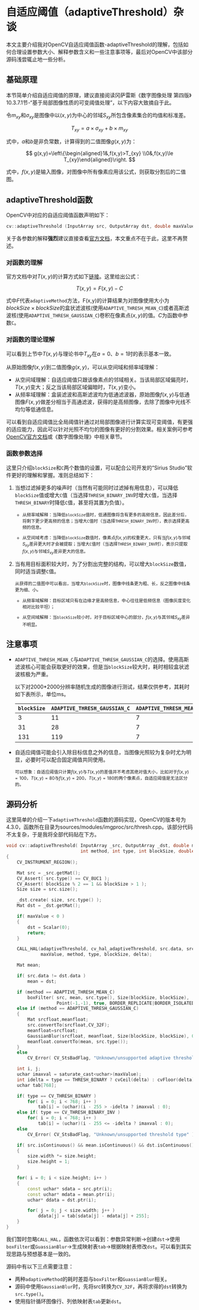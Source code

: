 # 自适应阈值（adaptiveThreshold）杂谈

本文主要介绍我对OpenCV自适应阈值函数-adaptiveThreshold的理解，包括如何合理设置参数大小、解释参数含义和一些注意事项等，最后对OpenCV中该部分源码浅尝辄止地一些分析。

## 基础原理
本节简单介绍自适应阈值的原理，建议直接阅读冈萨雷斯《数字图像处理 第四版》10.3.7.1节-“基于局部图像性质的可变阈值处理”，以下内容大致摘自于此。  

令$m_{xy}$和$\sigma_{xy}$是图像中以$(x,y)$为中心的邻域$S_{xy}$所包含像素集合的均值和标准差。

$$
T_{xy}=a\times\sigma_{xy}+b\times m_{xy}
$$

式中，$a$和$b$是非负常数，计算得到的二值图像$g(x,y)$为：

$$ 
g(x,y)=\left\{\begin{aligned}1&,f(x,y)>T_{xy} \\0&,f(x,y)\le T_{xy}\end{aligned}\right.
$$

式中，$f(x,y)$是输入图像，对图像中所有像素应用该公式，则获取分割后的二值图。

## adaptiveThreshold函数
OpenCV中对应的自适应阈值函数声明如下：
``` c++
cv::adaptiveThreshold (InputArray src, OutputArray dst, double maxValue, int adaptiveMethod, int thresholdType, int blockSize, double C)
```
关于各参数的解释**强烈**建议直接查看[官方文档](https://docs.opencv.org/4.5.2/d7/d1b/group__imgproc__misc.html#ga72b913f352e4a1b1b397736707afcde3)，本文重点不在于此，这里不再赘述。

### 对函数的理解
官方文档中对$T(x,y)$的计算方式如下[链接](https://docs.opencv.org/4.5.2/d7/d1b/group__imgproc__misc.html#gaa42a3e6ef26247da787bf34030ed772c)。这里给出公式：

$$
T(x,y)=F(x,y)-C
$$

式中$F$代表`adaptiveMethod`方法，F(x,y)的计算结果为对图像使用大小为$blockSize\times blockSize$的盒状滤波核(使用`ADAPTIVE_THRESH_MEAN_C`)或者高斯滤波核(使用`ADAPTIVE_THRESH_GAUSSIAN_C`)卷积在像素点$(x,y)$的值。$C$为函数中参数`C`。
### 对函数的理论理解
可以看到上节中$T(x,y)$与理论书中$T_{xy}$在$a=0$、$b=1$时的表示基本一致。

从原始图像$f(x,y)$到二值图像$g(x,y)$，可以从空间域和频率域理解：
- 从空间域理解：自适应阈值只跟该像素点的邻域相关。当该局部区域偏亮时，$T(x,y)$变大；反之当该局部区域偏暗时，$T(x,y)$变小。
- 从频率域理解：盒装滤波和高斯滤波均为低通滤波器，原始图像$f(x,y)$与低通图像$F(x,y)$做差分相当于高通滤波，获得的是高频图像，去除了图像中光线不均匀等低通信息。

可以看到自适应阈值比全局阈值针通过对局部图像进行计算实现可变阈值，有更强的适应能力，因此可以针对光照不均匀的图像有更好的分割效果。相关案例可参考[OpenCV官方文档](https://docs.opencv.org/4.5.2/d7/d4d/tutorial_py_thresholding.html)或《数字图像处理》中相关章节。
### 函数参数选择
这里只介绍`blockSize`和`C`两个数值的设置，可以配合公司开发的“Sirius Studio”软件更好的理解和掌握。准则总结如下：

1. 当想过滤掉更多的噪声时（当然有可能同时过滤掉有用信息），可以降低`blockSize`值或增大`C`值（当选择`THRESH_BINARY_INV`时增大`C`值，当选择`THRESH_BINARY`时降低`C`值，甚至将其置为负值）。
   
    <small>

    - 从频率域解释：当降低`blockSize`值时，低通图像将含有更多的高频信息，因此差分后，将剩下更少更高频的信息；当增大`C`值时（当选择`THRESH_BINARY_INV`时），表示选择更高频的信息。
  
    - 从空间域考虑：当降低`blockSize`数值时，像素点$f(x,y)$的权重更大，只有当$f(x,y)$与邻域$S_{xy}$差异更大时才会被提取；当增大`C`值时（当选择`THRESH_BINARY_INV`时），表示只提取$f(x,y)$与邻域$S_{xy}$差异更大的信息。

    </small>

2. 当有用目标面积较大时，为了分割出完整的结构，可以增大`blockSize`数值，同时适当调整`C`值。
    
    <small>

    从获得的二值图中可以看出，当增大`blockSize`时，图像中线条更为粗、长，反之图像中线条更为细、小。

    - 从频率域解释：目标区域只有在边缘才是高频信息，中心往往是低频信息（图像灰度变化相对比较平坦）；
    
    - 从空间域解释：当`blockSize`较小时，对于目标区域中心的部分，$f(x,y)$与其邻域$S_{xy}$差异不明显。
    
    </small>

## 注意事项
- `ADAPTIVE_THRESH_MEAN_C`与`ADAPTIVE_THRESH_GAUSSIAN_C`的选择。使用高斯滤波核心可能会获取更好的效果，但是当`blockSize`较大时，耗时相较盒状滤波核极为严重。

    以下对2000*2000分辨率随机生成的图像进行测试，结果仅供参考，其耗时如下表所示，单位ms。

    | `blockSize` | `ADAPTIVE_THRESH_GAUSSIAN_C ` | `ADAPTIVE_THRESH_MEAN_C` |
    | ----------- | ----------------------------- | ------------------------ |
    | 3           | 11                            | 7                        |
    | 31          | 28                            | 7                        |
    | 131         | 119                           | 7                        |

- 自适应阈值可能会引入除目标信息之外的信息，当图像光照较为复杂时尤为明显，必要时可以配合固定阈值共同使用。
    
    <small>

    可以想象：自适应阈值只计算$f(x,y)$与$T(x,y)$的差值并不考虑其绝对值大小，比如对于$f(x,y)=100$，$T(x,y)=80$与$f(x,y)=200$，$T(x,y)=180$的两个像素点，自适应阈值是无法区分的。
    
    </small>
  
## 源码分析

这里简单的介绍一下`adaptiveThreshold`函数的源码实现，OpenCV的版本号为4.3.0，函数所在目录为sources/modules/imgproc/src/thresh.cpp。该部分代码不太复杂，于是我将全部代码贴在下方。
```c++
void cv::adaptiveThreshold( InputArray _src, OutputArray _dst, double maxValue,
                            int method, int type, int blockSize, double delta )
{
    CV_INSTRUMENT_REGION();

    Mat src = _src.getMat();
    CV_Assert( src.type() == CV_8UC1 );
    CV_Assert( blockSize % 2 == 1 && blockSize > 1 );
    Size size = src.size();

    _dst.create( size, src.type() );
    Mat dst = _dst.getMat();

    if( maxValue < 0 )
    {
        dst = Scalar(0);
        return;
    }

    CALL_HAL(adaptiveThreshold, cv_hal_adaptiveThreshold, src.data, src.step, dst.data, dst.step, src.cols, src.rows,
             maxValue, method, type, blockSize, delta);

    Mat mean;

    if( src.data != dst.data )
        mean = dst;

    if (method == ADAPTIVE_THRESH_MEAN_C)
        boxFilter( src, mean, src.type(), Size(blockSize, blockSize),
                   Point(-1,-1), true, BORDER_REPLICATE|BORDER_ISOLATED );
    else if (method == ADAPTIVE_THRESH_GAUSSIAN_C)
    {
        Mat srcfloat,meanfloat;
        src.convertTo(srcfloat,CV_32F);
        meanfloat=srcfloat;
        GaussianBlur(srcfloat, meanfloat, Size(blockSize, blockSize), 0, 0, BORDER_REPLICATE|BORDER_ISOLATED);
        meanfloat.convertTo(mean, src.type());
    }
    else
        CV_Error( CV_StsBadFlag, "Unknown/unsupported adaptive threshold method" );

    int i, j;
    uchar imaxval = saturate_cast<uchar>(maxValue);
    int idelta = type == THRESH_BINARY ? cvCeil(delta) : cvFloor(delta);
    uchar tab[768];

    if( type == CV_THRESH_BINARY )
        for( i = 0; i < 768; i++ )
            tab[i] = (uchar)(i - 255 > -idelta ? imaxval : 0);
    else if( type == CV_THRESH_BINARY_INV )
        for( i = 0; i < 768; i++ )
            tab[i] = (uchar)(i - 255 <= -idelta ? imaxval : 0);
    else
        CV_Error( CV_StsBadFlag, "Unknown/unsupported threshold type" );

    if( src.isContinuous() && mean.isContinuous() && dst.isContinuous() )
    {
        size.width *= size.height;
        size.height = 1;
    }

    for( i = 0; i < size.height; i++ )
    {
        const uchar* sdata = src.ptr(i);
        const uchar* mdata = mean.ptr(i);
        uchar* ddata = dst.ptr(i);

        for( j = 0; j < size.width; j++ )
            ddata[j] = tab[sdata[j] - mdata[j] + 255];
    }
}
```
我们暂时忽略`CALL_HAL`，函数依次可以看到：参数异常判断->创建`dst`->使用`boxFilter`或`GuassianBlur`->生成映射表`tab`->根据映射表修改`dst`。可以看到其实现思路与预想基本是一致的。

源码中有以下三点需要注意：
- 两种`adaptiveMethod`的耗时差距与`boxFilter`和`GuassianBlur`相关。
- 源码中使用`GaussianBlur`时，先将src转换为`CV_32F`，再将求得的`dst`转换为`src.type()`。
- 使用指针循环图像行、列依映射表`tab`更新`dst`。